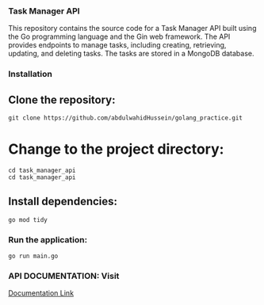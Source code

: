 
### Task Manager API

This repository contains the source code for a Task Manager API built using the Go programming language and the Gin web framework. The API provides endpoints to manage tasks, including creating, retrieving, updating, and deleting tasks. The tasks are stored in a MongoDB database.


### Installation
## Clone the repository:

```
git clone https://github.com/abdulwahidHussein/golang_practice.git
```
# Change to the project directory:

```
cd task_manager_api
cd task_manager_api
```

## Install dependencies:

```
go mod tidy
```


### Run the application:

```
go run main.go
```




### API DOCUMENTATION: Visit 
<a href="https://documenter.getpostman.com/view/28093624/2sA3rwKtUV"> Documentation Link</a>
